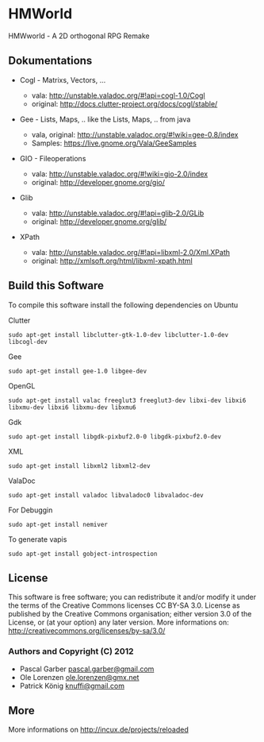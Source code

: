 HMWorld
=========

HMWworld - A 2D orthogonal RPG Remake

Dokumentations
-------------

* Cogl - Matrixs, Vectors, ...
	* vala: http://unstable.valadoc.org/#!api=cogl-1.0/Cogl
	* original: http://docs.clutter-project.org/docs/cogl/stable/

* Gee - Lists, Maps, .. like the Lists, Maps, .. from java 
	* vala, original: http://unstable.valadoc.org/#!wiki=gee-0.8/index
	* Samples: https://live.gnome.org/Vala/GeeSamples

* GIO - Fileoperations
	* vala: http://unstable.valadoc.org/#!wiki=gio-2.0/index
	* original: http://developer.gnome.org/gio/

* Glib
	* vala: http://unstable.valadoc.org/#!api=glib-2.0/GLib
	* original: http://developer.gnome.org/glib/

* XPath
	* vala: http://unstable.valadoc.org/#!api=libxml-2.0/Xml.XPath
	* original: http://xmlsoft.org/html/libxml-xpath.html

Build this Software
-------------

To compile this software install the following dependencies on Ubuntu

Clutter

	sudo apt-get install libclutter-gtk-1.0-dev libclutter-1.0-dev libcogl-dev
Gee

	sudo apt-get install gee-1.0 libgee-dev
	
OpenGL

	sudo apt-get install valac freeglut3 freeglut3-dev libxi-dev libxi6 libxmu-dev libxi6 libxmu-dev libxmu6
	
Gdk

	sudo apt-get install libgdk-pixbuf2.0-0 libgdk-pixbuf2.0-dev
	
XML

	sudo apt-get install libxml2 libxml2-dev
	
ValaDoc

	sudo apt-get install valadoc libvaladoc0 libvaladoc-dev
	
For Debuggin

	sudo apt-get install nemiver
	
To generate vapis

	sudo apt-get install gobject-introspection


License
-------------

This software is free software; you can redistribute it and/or
modify it under the terms of the Creative Commons licenses CC BY-SA 3.0.
License as published by the Creative Commons organisation; either
version 3.0 of the License, or (at your option) any later version.
More informations on: http://creativecommons.org/licenses/by-sa/3.0/ 

### Authors and Copyright (C) 2012
* Pascal Garber <pascal.garber@gmail.com>
* Ole Lorenzen <ole.lorenzen@gmx.net>
* Patrick König <knuffi@gmail.com>

More
-------------

More informations on http://incux.de/projects/reloaded